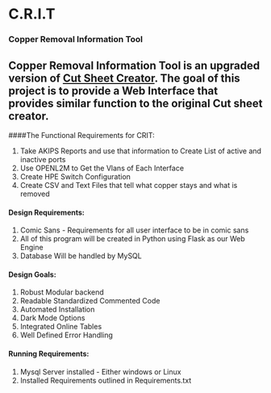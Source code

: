 # C.R.I.T
### Copper Removal Information Tool

Copper Removal Information Tool is an upgraded version of [Cut Sheet Creator](https://github.com/Hopalonger/CutSheetCreator).
The goal of this project is to provide a Web Interface that provides similar
function to the original Cut sheet creator.
---
####The Functional Requirements for CRIT:
1. Take AKIPS Reports and use that information to Create List of active and inactive ports
2. Use OPENL2M to Get the Vlans of Each Interface
3. Create HPE Switch Configuration
4. Create CSV and Text Files that tell what copper stays and what is removed


#### Design Requirements:
1. Comic Sans - Requirements for all user interface to be in comic sans
2. All of this program will be created in Python using Flask as our Web Engine
3. Database Will be handled by MySQL

#### Design Goals:
1. Robust Modular backend
2. Readable Standardized Commented Code
3. Automated Installation
4. Dark Mode Options
5. Integrated Online Tables
6. Well Defined Error Handling

#### Running Requirements:
1. Mysql Server installed - Either windows or Linux
2. Installed Requirements outlined in Requirements.txt 
